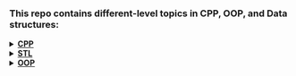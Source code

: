 ### This repo contains different-level topics in CPP, OOP, and Data structures:

<details>
<summary><strong><a href = "https://github.com/HendEmad/CPP/tree/main/C%2B%2B">CPP<a></strong></summary>

- [bool and wide character dataType](https://github.com/HendEmad/CPP/blob/main/C%2B%2B/Data%20types%20(bool%20%26%20Wide%20character).cpp)
- [Type casting](https://github.com/HendEmad/CPP/blob/main/C%2B%2B/Type%20casting.cpp)
- [Prefix and Postfix](https://github.com/HendEmad/CPP/blob/main/C%2B%2B/Prefix%20and%20Postfix.cpp)
- Conditions:
    - [If statement](https://github.com/HendEmad/CPP/blob/main/C%2B%2B/Conditions/if%20statement.cpp)
    - [Switch statement](https://github.com/HendEmad/CPP/blob/main/C%2B%2B/Conditions/Switch%20statement.cpp)
- Loops:
    - [Draw shapes - Part 1](https://github.com/HendEmad/CPP/blob/main/C%2B%2B/Loops/Draw%20shapes%201.cpp)
    - [Draw shapes - Part 2](https://github.com/HendEmad/CPP/blob/main/C%2B%2B/Loops/Draw%20shapes%202.cpp)
    - [Ranged for loop](https://github.com/HendEmad/CPP/blob/main/C%2B%2B/Loops/Ranged%20for%20loop.cpp)
- Functions:
    - [Functions intro](https://github.com/HendEmad/CPP/blob/main/C%2B%2B/Functions/Functions.cpp)
    - [Recursion](https://github.com/HendEmad/CPP/blob/main/C%2B%2B/Functions/Recursion.cpp)
    - [Recursion examples](https://github.com/HendEmad/CPP/blob/main/C%2B%2B/Functions/Recursion.%20examples.cpp)
    - [Call by value and call by reference](https://github.com/HendEmad/CPP/blob/main/C%2B%2B/Functions/Call%20by%20value%20%26%20call%20by%20reference.cpp)
    - [Default function `Default parameters`](https://github.com/HendEmad/CPP/blob/main/C%2B%2B/Functions/Default%20function.cpp)
    - [Functions overloading](https://github.com/HendEmad/CPP/blob/main/C%2B%2B/Functions/Overloading%20funciton.cpp)
    - [Inline functions](https://github.com/HendEmad/CPP/blob/main/C%2B%2B/Functions/Inline%20funciton.cpp)
- Template:
    - [Intro](https://github.com/HendEmad/CPP/blob/main/C%2B%2B/Functions%20template/function%20template.cpp)
    - [Function template with multiple parameters](https://github.com/HendEmad/CPP/blob/main/C%2B%2B/Functions%20template/function%20template%20with%20multiple%20parameters.cpp)
- Array:
    - [2D array](https://github.com/HendEmad/CPP/blob/main/C%2B%2B/Array/2D%20Array.cpp)
    - [Passing array to function](https://github.com/HendEmad/CPP/blob/main/C%2B%2B/Array/Passing%20array%20to%20function.cpp)
    - [reverseArray example](https://github.com/HendEmad/CPP/blob/main/C%2B%2B/Array/Reversing%20the%20array%20-%20simple%20program.cpp)
    - [Array of characters](https://github.com/HendEmad/CPP/blob/main/C%2B%2B/Array/Array%20of%20character.cpp)
- String:
    - [String intro](https://github.com/HendEmad/CPP/blob/main/C%2B%2B/String/String.cpp)
    - [String literals](https://github.com/HendEmad/CPP/blob/main/C%2B%2B/String/stringLiterals.cpp)
- Pointers:
    - [Pointers intro](https://github.com/HendEmad/CPP/blob/main/C%2B%2B/Pointers/Pointer.cpp)
    - [Pointers arithmetic](https://github.com/HendEmad/CPP/blob/main/C%2B%2B/Pointers/pointers%20arithmetic.cpp)
    - [Pointers and literals](https://github.com/HendEmad/CPP/blob/main/C%2B%2B/Pointers/pointers%20and%20literals.cpp)
    - [new & delete](https://github.com/HendEmad/CPP/blob/main/C%2B%2B/Pointers/new%26delete.cpp)
    - [Variable alias](https://github.com/HendEmad/CPP/blob/main/C%2B%2B/Pointers/variable%20alias.cpp)
    - [Call by value, pointer, reference](https://github.com/HendEmad/CPP/blob/main/C%2B%2B/Pointers/call%20by%20value%2C%20pointer%2C%20reference.cpp)
    - [Aliasing and constant variables](https://github.com/HendEmad/CPP/blob/main/C%2B%2B/Pointers/Aliasing%20%26%20constant%20variable.cpp)
    - Smart Pointers:
        - [Unique Pointer class](https://github.com/HendEmad/CPP/blob/main/C%2B%2B/Pointers/smart_pointers/unique_pointer.cpp)
        - [Shared Pointer class](https://github.com/HendEmad/CPP/blob/main/C%2B%2B/Pointers/smart_pointers/shared_pointer.cpp)
        - [auto](https://github.com/HendEmad/CPP/blob/main/C%2B%2B/Pointers/smart_pointers/auto.cpp)
- Struct:
    - [Intro](https://github.com/HendEmad/CPP/blob/main/C%2B%2B/structures/Struct.cpp)
    - [Passing struct to function](https://github.com/HendEmad/CPP/blob/main/C%2B%2B/structures/passing%20struct%20to%20function.cpp)
- [Const keyword](https://github.com/HendEmad/CPP/blob/main/C%2B%2B/const.cpp)
- [Implicit conversion and Explicit keyword](https://github.com/HendEmad/CPP/blob/main/C%2B%2B/ImplicitConversion_and_ExplicitKeyWord.cpp)
- [size_t](https://github.com/HendEmad/CPP/blob/main/C%2B%2B/size_t%20type.cpp)
- [Static variable](https://github.com/HendEmad/CPP/blob/main/C%2B%2B/Static%20variable.cpp)
- [Enum](https://github.com/HendEmad/CPP/blob/main/C%2B%2B/enumeration.cpp)
- [Exception Handling](https://github.com/HendEmad/CPP/blob/main/C%2B%2B/Exception%20handling.cpp)
- Lvalue and Rvalue:
    - [Intro](https://github.com/HendEmad/CPP/blob/main/C%2B%2B/Lvalue_and_Rvalue_expressions/Intro.cpp)
    - [Lvalue and Rvalue with functions](https://github.com/HendEmad/CPP/blob/main/C%2B%2B/Lvalue_and_Rvalue_expressions/with_functions.cpp)
    - [Rvalue refernece and move() keyword](https://github.com/HendEmad/CPP/blob/main/C%2B%2B/Lvalue_and_Rvalue_expressions/rvalue_reference.cpp)

</details>

<details>
<summary><strong><a href = "https://github.com/HendEmad/CPP/tree/main/STL">STL<a></strong></summary>

- Vectors:
    - [Accumulate function](https://github.com/HendEmad/CPP/blob/main/STL/accumulate%20function.cpp)
    - [max_element function](https://github.com/HendEmad/CPP/blob/main/STL/max_element%20function.cpp)
- Maps:
    - [map](https://github.com/HendEmad/CPP/blob/main/STL/maps.cpp)
    - [Unordered map](https://github.com/HendEmad/CPP/blob/main/STL/unordered_map.cpp)
- [List and Forward list](https://github.com/HendEmad/CPP/blob/main/STL/list_and_forwardList.cpp)

</details>

<details>
<summary><strong><a href = "https://github.com/HendEmad/CPP/tree/main/OOP">OOP<a></strong></summary>

- Vectors:
    - [Accumulate function](https://github.com/HendEmad/CPP/blob/main/STL/accumulate%20function.cpp)
    - [max_element function](https://github.com/HendEmad/CPP/blob/main/STL/max_element%20function.cpp)
- Maps:
    - [map](https://github.com/HendEmad/CPP/blob/main/STL/maps.cpp)
    - [Unordered map](https://github.com/HendEmad/CPP/blob/main/STL/unordered_map.cpp)
- [List and Forward list](https://github.com/HendEmad/CPP/blob/main/STL/list_and_forwardList.cpp)

</details>